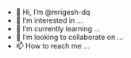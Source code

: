 - 👋 Hi, I’m @mrigesh-dq
- 👀 I’m interested in ...
- 🌱 I’m currently learning ...
- 💞️ I’m looking to collaborate on ...
- 📫 How to reach me ...

<!---
mrigesh-dq/mrigesh-dq is a ✨ special ✨ repository because its `README.md` (this file) appears on your GitHub profile.
You can click the Preview link to take a look at your changes.
--->
